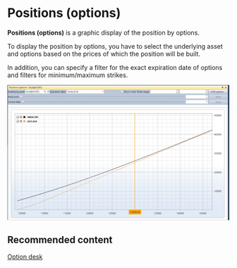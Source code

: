 # Positions (options)

**Positions (options)** is a graphic display of the position by options.

To display the position by options, you have to select the underlying asset and options based on the prices of which the position will be built.

In addition, you can specify a filter for the exact expiration date of options and filters for minimum\/maximum strikes.

![Terminal Graph options positions 00](../../../../images/terminal_graph_options_positions_00.png)

## Recommended content

[Option desk](option_desk.md)
